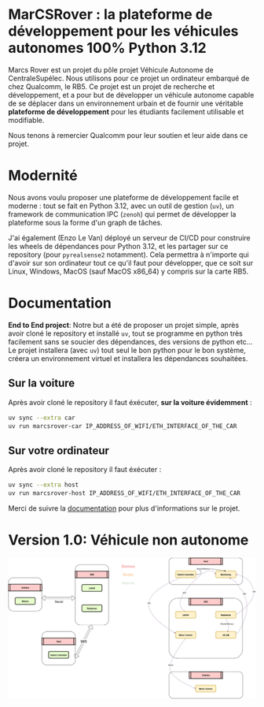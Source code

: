 # MarCSRover : la plateforme de développement pour les véhicules autonomes 100% Python 3.12

Marcs Rover est un projet du pôle projet Véhicule Autonome de CentraleSupélec. Nous utilisons pour ce projet un ordinateur embarqué
de chez Qualcomm, le RB5. Ce projet est un projet de recherche et développement, et a pour but de développer un véhicule autonome
capable de se déplacer dans un environnement urbain et de fournir une véritable **plateforme de développement** pour les étudiants
facilement utilisable et modifiable.

Nous tenons à remercier Qualcomm pour leur soutien et leur aide dans ce projet.

# Modernité

Nous avons voulu proposer une plateforme de développement facile et moderne : tout se fait en Python 3.12, avec un outil de gestion
(`uv`), un framework de communication IPC (`zenoh`) qui permet de développer la plateforme sous la forme d'un graph de tâches.

J'ai également (Enzo Le Van) déployé un serveur de CI/CD pour construire les wheels de dépendances pour Python 3.12, et les partager
sur ce repository (pour `pyrealsense2` notamment). Cela permettra à n'importe qui d'avoir sur son ordinateur tout ce qu'il faut pour développer,
que ce soit sur Linux, Windows, MacOS (sauf MacOS x86_64) y compris sur la carte RB5.

# Documentation

**End to End project**: Notre but a été de proposer un projet simple, après avoir cloné le repository et installé `uv`, tout se programme
en python très facilement sans se soucier des dépendances, des versions de python etc... Le projet installera (avec `uv`) tout seul le bon
python pour le bon système, créera un environnement virtuel et installera les dépendances souhaitées.

## Sur la voiture

Après avoir cloné le repository il faut éxécuter, **sur la voiture évidemment** :

```bash
uv sync --extra car
uv run marcsrover-car IP_ADDRESS_OF_WIFI/ETH_INTERFACE_OF_THE_CAR
```

## Sur votre ordinateur

Après avoir cloné le repository il faut éxécuter :

```bash
uv sync --extra host
uv run marcsrover-host IP_ADDRESS_OF_WIFI/ETH_INTERFACE_OF_THE_CAR
```

Merci de suivre la [documentation](documentation/src/SUMMARY.md) pour plus d'informations sur le projet.

# Version 1.0: Véhicule non autonome

![image](documentation/src/architecture.jpeg)
